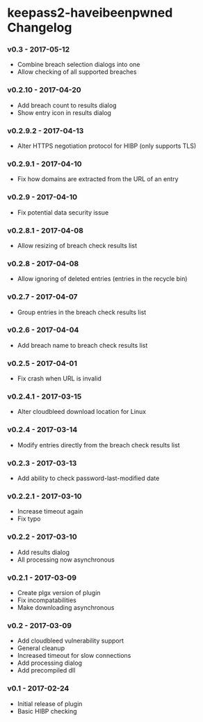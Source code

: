 # keepass2-haveibeenpwned Changelog

### v0.3 - 2017-05-12
* Combine breach selection dialogs into one
* Allow checking of all supported breaches

### v0.2.10 - 2017-04-20
* Add breach count to results dialog
* Show entry icon in results dialog

### v0.2.9.2 - 2017-04-13
* Alter HTTPS negotiation protocol for HIBP (only supports TLS)

### v0.2.9.1 - 2017-04-10
* Fix how domains are extracted from the URL of an entry

### v0.2.9 - 2017-04-10
* Fix potential data security issue

### v0.2.8.1 - 2017-04-08
* Allow resizing of breach check results list

### v0.2.8 - 2017-04-08
* Allow ignoring of deleted entries (entries in the recycle bin)

### v0.2.7 - 2017-04-07
* Group entries in the breach check results list

### v0.2.6 - 2017-04-04
* Add breach name to breach check results list

### v0.2.5 - 2017-04-01
* Fix crash when URL is invalid

### v0.2.4.1 - 2017-03-15
* Alter cloudbleed download location for Linux

### v0.2.4 - 2017-03-14
* Modify entries directly from the breach check results list

### v0.2.3 - 2017-03-13
* Add ability to check password-last-modified date

### v0.2.2.1 - 2017-03-10
* Increase timeout again
* Fix typo

### v0.2.2 - 2017-03-10
* Add results dialog
* All processing now asynchronous

### v0.2.1 - 2017-03-09
* Create plgx version of plugin
* Fix incompatabilities
* Make downloading asynchronous

### v0.2 - 2017-03-09
* Add cloudbleed vulnerability support
* General cleanup
* Increased timeout for slow connections
* Add processing dialog
* Add precompiled dll

### v0.1 - 2017-02-24
* Initial release of plugin
* Basic HIBP checking